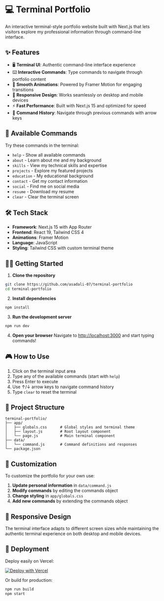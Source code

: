 # 💻 Terminal Portfolio

An interactive terminal-style portfolio website built with Next.js that lets visitors explore my professional information through command-line interface.

## ✨ Features

- 🖥️ **Terminal UI**: Authentic command-line interface experience
- ⌨️ **Interactive Commands**: Type commands to navigate through portfolio content
- 🎨 **Smooth Animations**: Powered by Framer Motion for engaging transitions
- 📱 **Responsive Design**: Works seamlessly on desktop and mobile devices
- ⚡ **Fast Performance**: Built with Next.js 15 and optimized for speed
- 🎯 **Command History**: Navigate through previous commands with arrow keys

## 🚀 Available Commands

Try these commands in the terminal:

- `help` - Show all available commands
- `about` - Learn about me and my background
- `skills` - View my technical skills and expertise
- `projects` - Explore my featured projects
- `education` - My educational background
- `contact` - Get my contact information
- `social` - Find me on social media
- `resume` - Download my resume
- `clear` - Clear the terminal screen

## 🛠️ Tech Stack

- **Framework**: Next.js 15 with App Router
- **Frontend**: React 19, Tailwind CSS 4
- **Animations**: Framer Motion
- **Language**: JavaScript
- **Styling**: Tailwind CSS with custom terminal theme

## 🏃‍♂️ Getting Started

1. **Clone the repository**
```bash
git clone https://github.com/asadali-07/terminal-portfolio
cd terminal-portfolio
```

2. **Install dependencies**
```bash
npm install
```

3. **Run the development server**
```bash
npm run dev
```

4. **Open your browser**
Navigate to [http://localhost:3000](http://localhost:3000) and start typing commands!

## 🎮 How to Use

1. Click on the terminal input area
2. Type any of the available commands (start with `help`)
3. Press Enter to execute
4. Use ↑/↓ arrow keys to navigate command history
5. Type `clear` to reset the terminal

## 📁 Project Structure

```
terminal-portfolio/
├── app/
│   ├── globals.css      # Global styles and terminal theme
│   ├── layout.js        # Root layout component
│   └── page.js          # Main terminal component
├── data/
│   └── command.js       # Command definitions and responses
└── package.json
```

## 🎨 Customization

To customize the portfolio for your own use:

1. **Update personal information** in `data/command.js`
2. **Modify commands** by editing the commands object
3. **Change styling** in `app/globals.css`
4. **Add new commands** by extending the commands object

## 📱 Responsive Design

The terminal interface adapts to different screen sizes while maintaining the authentic terminal experience on both desktop and mobile devices.

## 🚀 Deployment

Deploy easily on Vercel:

[![Deploy with Vercel](https://vercel.com/button)](https://vercel.com/new)

Or build for production:

```bash
npm run build
npm start
```
